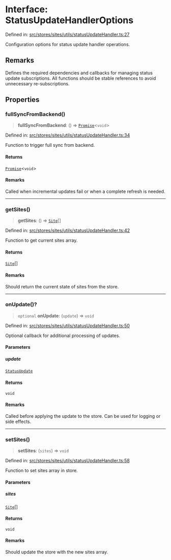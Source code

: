 # Interface: StatusUpdateHandlerOptions

Defined in: [src/stores/sites/utils/statusUpdateHandler.ts:27](https://github.com/Nick2bad4u/Uptime-Watcher/blob/8a1973382d5fe14c52996ecda381894eb7ecd4a6/src/stores/sites/utils/statusUpdateHandler.ts#L27)

Configuration options for status update handler operations.

## Remarks

Defines the required dependencies and callbacks for managing status update subscriptions.
All functions should be stable references to avoid unnecessary re-subscriptions.

## Properties

### fullSyncFromBackend()

> **fullSyncFromBackend**: () => [`Promise`](https://developer.mozilla.org/docs/Web/JavaScript/Reference/Global_Objects/Promise)\<`void`\>

Defined in: [src/stores/sites/utils/statusUpdateHandler.ts:34](https://github.com/Nick2bad4u/Uptime-Watcher/blob/8a1973382d5fe14c52996ecda381894eb7ecd4a6/src/stores/sites/utils/statusUpdateHandler.ts#L34)

Function to trigger full sync from backend.

#### Returns

[`Promise`](https://developer.mozilla.org/docs/Web/JavaScript/Reference/Global_Objects/Promise)\<`void`\>

#### Remarks

Called when incremental updates fail or when a complete refresh is needed.

***

### getSites()

> **getSites**: () => [`Site`](../../../../../../shared/types/interfaces/Site.md)[]

Defined in: [src/stores/sites/utils/statusUpdateHandler.ts:42](https://github.com/Nick2bad4u/Uptime-Watcher/blob/8a1973382d5fe14c52996ecda381894eb7ecd4a6/src/stores/sites/utils/statusUpdateHandler.ts#L42)

Function to get current sites array.

#### Returns

[`Site`](../../../../../../shared/types/interfaces/Site.md)[]

#### Remarks

Should return the current state of sites from the store.

***

### onUpdate()?

> `optional` **onUpdate**: (`update`) => `void`

Defined in: [src/stores/sites/utils/statusUpdateHandler.ts:50](https://github.com/Nick2bad4u/Uptime-Watcher/blob/8a1973382d5fe14c52996ecda381894eb7ecd4a6/src/stores/sites/utils/statusUpdateHandler.ts#L50)

Optional callback for additional processing of updates.

#### Parameters

##### update

[`StatusUpdate`](../../../../../../shared/types/interfaces/StatusUpdate.md)

#### Returns

`void`

#### Remarks

Called before applying the update to the store. Can be used for logging or side effects.

***

### setSites()

> **setSites**: (`sites`) => `void`

Defined in: [src/stores/sites/utils/statusUpdateHandler.ts:58](https://github.com/Nick2bad4u/Uptime-Watcher/blob/8a1973382d5fe14c52996ecda381894eb7ecd4a6/src/stores/sites/utils/statusUpdateHandler.ts#L58)

Function to set sites array in store.

#### Parameters

##### sites

[`Site`](../../../../../../shared/types/interfaces/Site.md)[]

#### Returns

`void`

#### Remarks

Should update the store with the new sites array.
